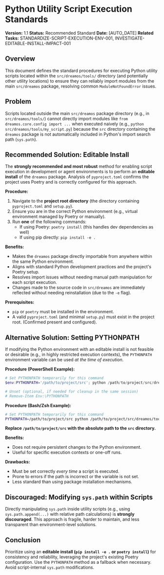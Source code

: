 # Python Utility Script Execution Standards

**Version:** 1.1 **Status:** Recommended Standard **Date:** [AUTO_DATE]
**Related Tasks:** STANDARDIZE-SCRIPT-EXECUTION-ENV-001,
INVESTIGATE-EDITABLE-INSTALL-IMPACT-001

## Overview

This document defines the standard procedures for executing Python utility
scripts located within the `src/dreamos/tools/` directory (and potentially other
utility locations) to ensure they can reliably import modules from the main
`src/dreamos` package, resolving common `ModuleNotFoundError` issues.

## Problem

Scripts located outside the main `src/dreamos` package directory (e.g., in
`src/dreamos/tools/`) cannot directly import modules like
`from dreamos.core.config import ...` when executed naively (e.g.,
`python src/dreamos/tools/my_script.py`) because the `src` directory containing
the `dreamos` package is not automatically included in Python's import search
path (`sys.path`).

## Recommended Solution: Editable Install

The **strongly recommended and most robust** method for enabling script
execution in development or agent environments is to perform an **editable
install** of the `dreamos` package. Analysis of `pyproject.toml` confirms the
project uses Poetry and is correctly configured for this approach.

**Procedure:**

1.  Navigate to the **project root directory** (the directory containing
    `pyproject.toml` and `setup.py`).
2.  Ensure you are in the correct Python environment (e.g., virtual environment
    managed by Poetry or manually).
3.  Run **one** of the following commands:
    - If using Poetry: `poetry install` (this handles dev dependencies as well)
    - If using pip directly: `pip install -e .`

**Benefits:**

- Makes the `dreamos` package directly importable from anywhere within the same
  Python environment.
- Aligns with standard Python development practices and the project's Poetry
  setup.
- Resolves import issues without needing manual path manipulation for each
  script execution.
- Changes made to the source code in `src/dreamos` are immediately reflected
  without needing reinstallation (due to the `-e` flag).

**Prerequisites:**

- `pip` or `poetry` must be installed in the environment.
- A valid `pyproject.toml` (and minimal `setup.py`) must exist in the project
  root. (Confirmed present and configured).

## Alternative Solution: Setting PYTHONPATH

If modifying the Python environment with an editable install is not feasible or
desirable (e.g., in highly restricted execution contexts), the `PYTHONPATH`
environment variable can be used _at the time of execution_.

**Procedure (PowerShell Example):**

```powershell
# Set PYTHONPATH temporarily for this command
$env:PYTHONPATH='/path/to/project/src'; python /path/to/project/src/dreamos/tools/your_script.py --args

# Unset (optional, if needed for cleanup in the same session)
# Remove-Item Env:\PYTHONPATH
```

**Procedure (Bash/Zsh Example):**

```bash
# Set PYTHONPATH temporarily for this command
PYTHONPATH=/path/to/project/src python /path/to/project/src/dreamos/tools/your_script.py --args
```

**Replace `/path/to/project/src` with the absolute path to the `src`
directory.**

**Benefits:**

- Does not require persistent changes to the Python environment.
- Useful for specific execution contexts or one-off runs.

**Drawbacks:**

- Must be set correctly _every time_ a script is executed.
- Prone to errors if the path is incorrect or the variable is not set.
- Less standard than using package installation mechanisms.

## Discouraged: Modifying `sys.path` within Scripts

Directly manipulating `sys.path` inside utility scripts (e.g., using
`sys.path.append(...)` with relative path calculations) is **strongly
discouraged**. This approach is fragile, harder to maintain, and less
transparent than environment-level solutions.

## Conclusion

Prioritize using an **editable install (`pip install -e .` or
`poetry install`)** for consistency and reliability, leveraging the project's
existing Poetry configuration. Use the `PYTHONPATH` method as a fallback when
necessary. Avoid script-internal `sys.path` modifications.
